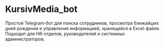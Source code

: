 # KursivMedia_bot
Простой Telegram-бот для поиска сотрудников, просмотра ближайших дней рождения и управления информацией, хранящейся в Excel-файле. Подходит для HR-отделов, руководителей и системных администраторов.
